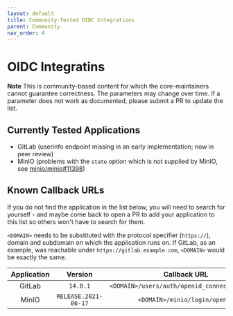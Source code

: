 ```yaml
---
layout: default
title: Community-Tested OIDC Integrations
parent: Community
nav_order: 4
---
```


# OIDC Integratins

**Note** This is community-based content for which the core-maintainers cannot guarantee correctness. The parameters may change over time. If a parameter does not work as documented, please submit a PR to update the list.

## Currently Tested Applications

- GitLab (userinfo endpoint missing in an early implementation; now in peer review)
- MinIO (problems with the `state` option which is not supplied by MinIO, see [minio/minio#11398])

[minio/minio#11398]: https://github.com/minio/minio/issues/11398

## Known Callback URLs

If you do not find the application in the list below, you will need to search for yourself - and maybe come back to open a PR to add your application to this list so others won't have to search for them.

`<DOMAIN>` needs to be substituted with the protocol specifier (`https://`), domain and subdomain on which the application runs on. If GitLab, as an example, was reachable under `https://gitlab.example.com`, `<DOMAIN>` would be exactly the same.

| Application | Version              | Callback URL                                             |
| :---------: | :------------------: | :------------------------------------------------------: |
| GitLab      | `14.0.1`             | `<DOMAIN>/users/auth/openid_connect/callback`    |
| MinIO       | `RELEASE.2021-06-17` | `<DOMAIN>/minio/login/openid`                    |
